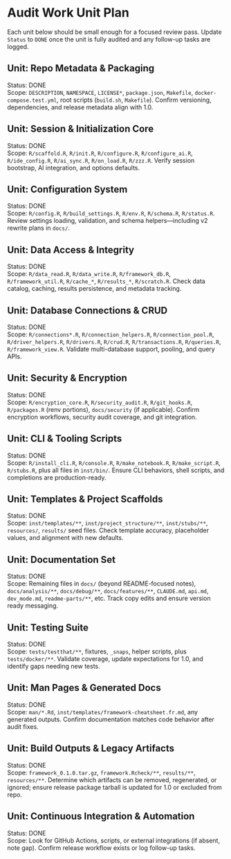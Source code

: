 # Audit Work Unit Plan

Each unit below should be small enough for a focused review pass. Update `Status` to `DONE` once the unit is fully audited and any follow-up tasks are logged.

## Unit: Repo Metadata & Packaging
Status: DONE  
Scope: `DESCRIPTION`, `NAMESPACE`, `LICENSE*`, `package.json`, `Makefile`, `docker-compose.test.yml`, root scripts (`build.sh`, `Makefile`). Confirm versioning, dependencies, and release metadata align with 1.0.

## Unit: Session & Initialization Core
Status: DONE  
Scope: `R/scaffold.R`, `R/init.R`, `R/configure.R`, `R/configure_ai.R`, `R/ide_config.R`, `R/ai_sync.R`, `R/on_load.R`, `R/zzz.R`. Verify session bootstrap, AI integration, and options defaults.

## Unit: Configuration System
Status: DONE  
Scope: `R/config.R`, `R/build_settings.R`, `R/env.R`, `R/schema.R`, `R/status.R`. Review settings loading, validation, and schema helpers—including v2 rewrite plans in `docs/`.

## Unit: Data Access & Integrity
Status: DONE  
Scope: `R/data_read.R`, `R/data_write.R`, `R/framework_db.R`, `R/framework_util.R`, `R/cache_*`, `R/results_*`, `R/scratch.R`. Check data catalog, caching, results persistence, and metadata tracking.

## Unit: Database Connections & CRUD
Status: DONE  
Scope: `R/connections*.R`, `R/connection_helpers.R`, `R/connection_pool.R`, `R/driver_helpers.R`, `R/drivers.R`, `R/crud.R`, `R/transactions.R`, `R/queries.R`, `R/framework_view.R`. Validate multi-database support, pooling, and query APIs.

## Unit: Security & Encryption
Status: DONE  
Scope: `R/encryption_core.R`, `R/security_audit.R`, `R/git_hooks.R`, `R/packages.R` (renv portions), `docs/security` (if applicable). Confirm encryption workflows, security audit coverage, and git integration.

## Unit: CLI & Tooling Scripts
Status: DONE  
Scope: `R/install_cli.R`, `R/console.R`, `R/make_notebook.R`, `R/make_script.R`, `R/stubs.R`, plus all files in `inst/bin/`. Ensure CLI behaviors, shell scripts, and completions are production-ready.

## Unit: Templates & Project Scaffolds
Status: DONE  
Scope: `inst/templates/**`, `inst/project_structure/**`, `inst/stubs/**`, `resources/`, `results/` seed files. Check template accuracy, placeholder values, and alignment with new defaults.

## Unit: Documentation Set
Status: DONE  
Scope: Remaining files in `docs/` (beyond README-focused notes), `docs/analysis/**`, `docs/debug/**`, `docs/features/**`, `CLAUDE.md`, `api.md`, `dev_mode.md`, `readme-parts/**`, etc. Track copy edits and ensure version ready messaging.

## Unit: Testing Suite
Status: DONE  
Scope: `tests/testthat/**`, fixtures, `_snaps`, helper scripts, plus `tests/docker/**`. Validate coverage, update expectations for 1.0, and identify gaps needing new tests.

## Unit: Man Pages & Generated Docs
Status: DONE  
Scope: `man/*.Rd`, `inst/templates/framework-cheatsheet.fr.md`, any generated outputs. Confirm documentation matches code behavior after audit fixes.

## Unit: Build Outputs & Legacy Artifacts
Status: DONE  
Scope: `framework_0.1.0.tar.gz`, `framework.Rcheck/**`, `results/**`, `resources/**`. Determine which artifacts can be removed, regenerated, or ignored; ensure release package tarball is updated for 1.0 or excluded from repo.

## Unit: Continuous Integration & Automation
Status: DONE  
Scope: Look for GitHub Actions, scripts, or external integrations (if absent, note gap). Confirm release workflow exists or log follow-up tasks.
